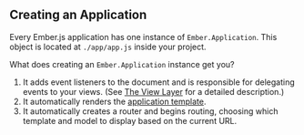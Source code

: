 ## Creating an Application
Every Ember.js application has one instance of `Ember.Application`.
This object is located at `./app/app.js` inside your project.

What does creating an `Ember.Application` instance get you?

1. It adds event listeners to the document and is responsible for
   delegating events to your views. (See [The View Layer](../understanding-ember/the-view-layer/)
  for a detailed description.)
1. It automatically renders the [application template](../templates/the-application-template/).
1. It automatically creates a router and begins routing, choosing which
   template and model to display based on the current URL.
